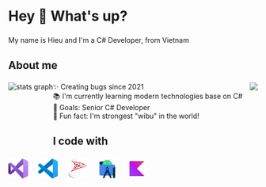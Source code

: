 <h1 align="left">Hey 👋 What's up?</h1>

###

<p align="left">My name is Hieu and I'm a C# Developer, from Vietnam</p>

###

<h2 align="left">About me</h2>

###

<div>
  <img align="left" src="https://github-readme-stats.vercel.app/api?username=kimhieuwork&hide_title=false&hide_rank=false&show_icons=true&include_all_commits=true&count_private=true&disable_animations=false&theme=dracula&locale=en&hide_border=false" height="150" alt="stats graph"  />
  <img align="right" height="150" src="https://media1.giphy.com/media/v1.Y2lkPTc5MGI3NjExc3A2ZmtpMW83NTd3cDE5NG05YXNydmVjYmllbXJxcGl4bG52OHp2OCZlcD12MV9pbnRlcm5hbF9naWZfYnlfaWQmY3Q9Zw/qZgHBlenHa1zKqy6Zn/giphy.gif"  />
</div>

###

<p align="left">✨ Creating bugs since 2021<br>📚 I'm currently learning modern technologies base on C#<br>🎯 Goals: Senior C# Developer<br>🎲 Fun fact: I'm strongest "wibu" in the world!</p>

###
###

<h2 align="left">I code with</h2>

###

<div align="left">
  <img src="https://github.com/devicons/devicon/blob/v2.17.0/icons/visualstudio/visualstudio-original.svg" height="40" alt="visualstudio logo"  />
  <img width="12" />
  <img src="https://github.com/devicons/devicon/blob/v2.17.0/icons/vscode/vscode-original.svg" height="40" alt="vscode logo"  />
  <img width="12" />
  <img src="https://github.com/devicons/devicon/blob/v2.17.0/icons/microsoftsqlserver/microsoftsqlserver-original.svg" height="40" alt="sqlserver logo"  />
  <img width="12" />
  <img src="https://github.com/devicons/devicon/blob/v2.17.0/icons/androidstudio/androidstudio-original.svg" height="40" alt="android logo" />
  <img width="12"/>
  <img src="https://github.com/devicons/devicon/blob/v2.17.0/icons/kotlin/kotlin-original.svg" height="40" alt="kotlin logo"  />
  <img width="12" />
  
</div>

###
